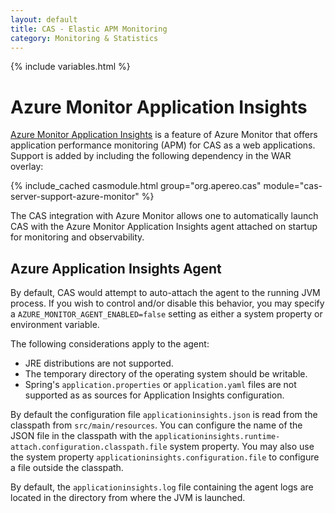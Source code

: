 ```yaml
---
layout: default
title: CAS - Elastic APM Monitoring
category: Monitoring & Statistics
---
```


{% include variables.html %}

# Azure Monitor Application Insights

[Azure Monitor Application Insights](https://learn.microsoft.com/en-us/azure/azure-monitor/overview) is 
a feature of Azure Monitor that offers application performance 
monitoring (APM) for CAS as a web applications. 
Support is added by including the following dependency in the WAR overlay:

{% include_cached casmodule.html group="org.apereo.cas" module="cas-server-support-azure-monitor" %}

The CAS integration with Azure Monitor allows one to automatically launch CAS with 
the Azure Monitor Application Insights agent attached on startup for monitoring and observability.
               
## Azure Application Insights Agent

By default, CAS would attempt to auto-attach the agent to the running JVM process. If you wish to control and/or
disable this behavior, you may specify a `AZURE_MONITOR_AGENT_ENABLED=false` setting as either a system property or environment variable.

The following considerations apply to the agent:

- JRE distributions are not supported.
- The temporary directory of the operating system should be writable.
- Spring's `application.properties` or `application.yaml` files are not supported as as sources for Application Insights configuration.

By default the configuration file `applicationinsights.json` is read from the 
classpath from `src/main/resources`. You can configure the name of the JSON file in the classpath with the
`applicationinsights.runtime-attach.configuration.classpath.file` system property. You 
may also use the system property `applicationinsights.configuration.file` to configure a file outside the classpath.

By default, the `applicationinsights.log` file containing the agent logs are located in the directory from where the JVM is launched.
